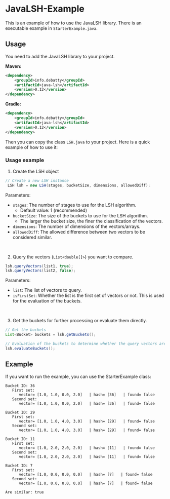 # JavaLSH-Example

This is an example of how to use the JavaLSH library. There is an executable example in `StarterExample.java`.

## Usage

You need to add the JavaLSH library to your project. 

**Maven:** 
```xml
<dependency>
    <groupId>info.debatty</groupId>
    <artifactId>java-lsh</artifactId>
    <version>0.12</version>
</dependency>
```

**Gradle:**
```xml
<dependency>
    <groupId>info.debatty</groupId>
    <artifactId>java-lsh</artifactId>
    <version>0.12</version>
</dependency>
```

Then you can copy the class `LSH.java` to your project. Here is a quick example of how to use it:

### Usage example

1. Create the LSH object

```java
// Create a new LSH instance
 LSH lsh = new LSH(stages, bucketSize, dimensions, allowedDiff);
```
Parameters:
- `stages`: The number of stages to use for the LSH algorithm.
  - Default value: 1 (recommended)
- `bucketSize`: The size of the buckets to use for the LSH algorithm.
  - The larger the bucket size, the finer the classification of the vectors.
- `dimensions`: The number of dimensions of the vectors/arrays.
- `allowedDiff`: The allowed difference between two vectors to be considered similar.

<br>

2. Query the vectors (`List<double[]>`) you want to compare.
```java
lsh.queryVectors(list1, true);
lsh.queryVectors(list2, false);
```
Parameters:
- `list`: The list of vectors to query.
- `isFirstSet`: Whether the list is the first set of vectors or not. This is used for the evaluation of the buckets.

<br>

3. Get the buckets for further processing or evaluate them directly.
```java
// Get the buckets
List<Bucket> buckets = lsh.getBuckets();

// Evaluation of the buckets to determine whether the query vectors are similar (true) or not (false)
lsh.evaluateBuckets();
```

## Example

If you want to run the example, you can use the StarterExample class:
```
Bucket ID: 36
   First set: 
      vector= [1.0, 1.0, 0.0, 2.0]   | hash= [36]   | found= false
   Second set: 
      vector= [1.0, 1.0, 0.0, 2.0]   | hash= [36]   | found= false

Bucket ID: 29
   First set: 
      vector= [1.0, 1.0, 4.0, 3.0]   | hash= [29]   | found= false
   Second set: 
      vector= [1.0, 1.0, 4.0, 3.0]   | hash= [29]   | found= false

Bucket ID: 11
   First set: 
      vector= [1.0, 2.0, 2.0, 2.0]   | hash= [11]   | found= false
   Second set: 
      vector= [1.0, 2.0, 2.0, 2.0]   | hash= [11]   | found= false

Bucket ID: 7
   First set: 
      vector= [1.0, 0.0, 0.0, 0.0]   | hash= [7]   | found= false
   Second set: 
      vector= [1.0, 0.0, 0.0, 0.0]   | hash= [7]   | found= false

Are similar: true
```
